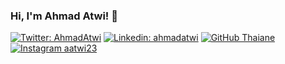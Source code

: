 ### Hi, I'm Ahmad Atwi!  👋

[![Twitter: AhmadAtwi](https://img.shields.io/twitter/follow/ahmadatwi?style=social)](https://twitter.com/ahmadatwi)
[![Linkedin: ahmadatwi](https://img.shields.io/badge/-ahmadatwi-blue?style=flat-square&logo=Linkedin&logoColor=white&link=https://www.linkedin.com/in/ahmadatwi/)](https://www.linkedin.com/in/ahmadatwi/)
[![GitHub Thaiane](https://img.shields.io/github/followers/thaiane?label=follow&style=social)](https://github.com/Thaiane)
[![Instagram aatwi23](https://img.shields.io/badge/-aatwi23-E4405F?style=flat-square&logo=instagram&logoColor=white)](https://www.instagram.com/aatwi23/)





<!--
**aatwi/aatwi** is a ✨ _special_ ✨ repository because its `README.md` (this file) appears on your GitHub profile.

Here are some ideas to get you started:

- 🔭 I’m currently working on ...
- 🌱 I’m currently learning ...
- 👯 I’m looking to collaborate on ...
- 🤔 I’m looking for help with ...
- 💬 Ask me about ...
- 📫 How to reach me: ...
- 😄 Pronouns: ...
- ⚡ Fun fact: ...
-->
